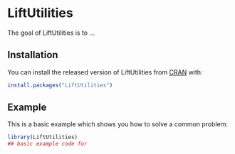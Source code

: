 
# LiftUtilities

<!-- badges: start -->
<!-- badges: end -->

The goal of LiftUtilities is to ...

## Installation

You can install the released version of LiftUtilities from [CRAN](https://CRAN.R-project.org) with:

``` r
install.packages("LiftUtilities")
```

## Example

This is a basic example which shows you how to solve a common problem:

``` r
library(LiftUtilities)
## basic example code for 
```

